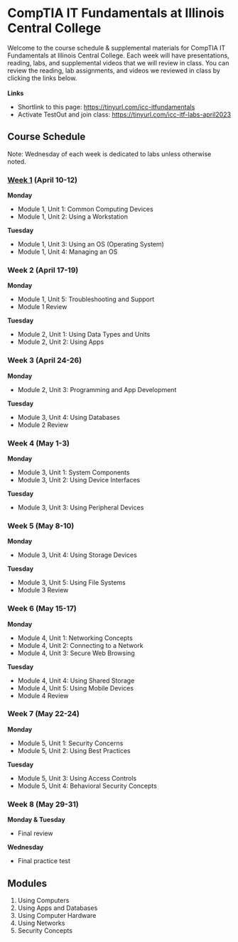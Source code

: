 # CompTIA IT Fundamentals at Illinois Central College
Welcome to the course schedule & supplemental materials for CompTIA IT Fundamentals at Illinois Central College. Each week will have presentations, reading, labs, and supplemental videos that we will review in class. You can review the reading, lab assignments, and videos we reviewed in class by clicking the links below. \
\
**Links**
- Shortlink to this page: https://tinyurl.com/icc-itfundamentals
- Activate TestOut and join class: https://tinyurl.com/icc-itf-labs-april2023

## Course Schedule
Note: Wednesday of each week is dedicated to labs unless otherwise noted.

### [Week 1](weeks/Week%201.md) (April 10-12)
**Monday**
- Module 1, Unit 1: Common Computing Devices
- Module 1, Unit 2: Using a Workstation

**Tuesday**
- Module 1, Unit 3: Using an OS (Operating System)
- Module 1, Unit 4: Managing an OS

### Week 2 (April 17-19)
**Monday**
- Module 1, Unit 5: Troubleshooting and Support
- Module 1 Review

**Tuesday**
- Module 2, Unit 1: Using Data Types and Units
- Module 2, Unit 2: Using Apps

### Week 3 (April 24-26)
**Monday**
- Module 2, Unit 3: Programming and App Development

**Tuesday**
- Module 3, Unit 4: Using Databases
- Module 2 Review

### Week 4 (May 1-3)
**Monday**
- Module 3, Unit 1: System Components
- Module 3, Unit 2: Using Device Interfaces

**Tuesday**
- Module 3, Unit 3: Using Peripheral Devices

### Week 5 (May 8-10)
**Monday**
- Module 3, Unit 4: Using Storage Devices

**Tuesday**
- Module 3, Unit 5: Using File Systems
- Module 3 Review

### Week 6 (May 15-17)
**Monday**
- Module 4, Unit 1: Networking Concepts
- Module 4, Unit 2: Connecting to a Network
- Module 4, Unit 3: Secure Web Browsing

**Tuesday**
- Module 4, Unit 4: Using Shared Storage
- Module 4, Unit 5: Using Mobile Devices
- Module 4 Review

### Week 7 (May 22-24)
**Monday**
- Module 5, Unit 1: Security Concerns
- Module 5, Unit 2: Using Best Practices

**Tuesday**
- Module 5, Unit 3: Using Access Controls
- Module 5, Unit 4: Behavioral Security Concepts

### Week 8 (May 29-31)
**Monday & Tuesday**
- Final review

**Wednesday**
- Final practice test

## Modules
1. Using Computers
2. Using Apps and Databases
3. Using Computer Hardware
4. Using Networks
5. Security Concepts
